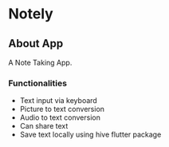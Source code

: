 # Notely

## About App

A Note Taking App.

### Functionalities
- Text input via keyboard
- Picture to text conversion
- Audio to text conversion
- Can share text 
- Save text locally using hive flutter package


